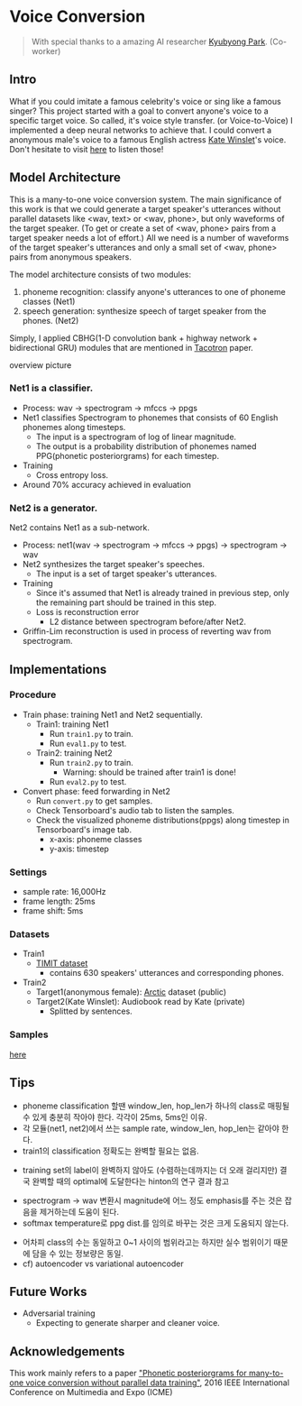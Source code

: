 # Voice Conversion
> With special thanks to a amazing AI researcher [Kyubyong Park](https://github.com/Kyubyong). (Co-worker)
## Intro

What if you could imitate a famous celebrity's voice or sing like a famous singer?
This project started with a goal to convert anyone's voice to a specific target voice.
So called, it's voice style transfer. (or Voice-to-Voice)
I implemented a deep neural networks to achieve that.
I could convert a anonymous male's voice to a famous English actress [Kate Winslet](https://en.wikipedia.org/wiki/Kate_Winslet)'s voice.
Don't hesitate to visit [here]() to listen those!

## Model Architecture
This is a many-to-one voice conversion system.
The main significance of this work is that we could generate a target speaker's utterances without parallel datasets like <wav, text> or <wav, phone>, but only waveforms of the target speaker.
(To get or create a set of <wav, phone> pairs from a target speaker needs a lot of effort.)
All we need is a number of waveforms of the target speaker's utterances and only a small set of <wav, phone> pairs from anonymous speakers.

The model architecture consists of two modules:
1. phoneme recognition: classify anyone's utterances to one of phoneme classes (Net1)
2. speech generation: synthesize speech of target speaker from the phones. (Net2)

Simply, I applied CBHG(1-D convolution bank + highway network + bidirectional GRU) modules that are mentioned in [Tacotron](https://arxiv.org/abs/1703.10135) paper.

overview picture

### Net1 is a classifier.
* Process: wav -> spectrogram -> mfccs -> ppgs
* Net1 classifies Spectrogram to phonemes that consists of 60 English phonemes along timesteps.
  * The input is a spectrogram of log of linear magnitude.
  * The output is a probability distribution of phonemes named PPG(phonetic posteriorgrams) for each timestep.
* Training
  * Cross entropy loss.
* Around 70% accuracy achieved in evaluation
### Net2 is a generator.
Net2 contains Net1 as a sub-network.
* Process: net1(wav -> spectrogram -> mfccs -> ppgs) -> spectrogram -> wav
* Net2 synthesizes the target speaker's speeches.
  * The input is a set of target speaker's utterances.
* Training
  * Since it's assumed that Net1 is already trained in previous step, only the remaining part should be trained in this step.
  * Loss is reconstruction error
    * L2 distance between spectrogram before/after Net2.
* Griffin-Lim reconstruction is used in process of reverting wav from spectrogram.
## Implementations
### Procedure
* Train phase: training Net1 and Net2 sequentially.
  * Train1: training Net1
    * Run `train1.py` to train.
    * Run `eval1.py` to test.
  * Train2: training Net2
    * Run `train2.py` to train.
      * Warning: should be trained after train1 is done!
    * Run `eval2.py` to test.
* Convert phase: feed forwarding in Net2
    * Run `convert.py` to get samples.
    * Check Tensorboard's audio tab to listen the samples.
    * Check the visualized phoneme distributions(ppgs) along timestep in Tensorboard's image tab.
      * x-axis: phoneme classes
      * y-axis: timestep

### Settings
* sample rate: 16,000Hz
* frame length: 25ms
* frame shift: 5ms

### Datasets
* Train1
  * [TIMIT dataset](https://catalog.ldc.upenn.edu/ldc93s1)
    * contains 630 speakers' utterances and corresponding phones.
* Train2
  * Target1(anonymous female): [Arctic](http://www.festvox.org/cmu_arctic/) dataset (public)
  * Target2(Kate Winslet): Audiobook read by Kate (private)
    * Splitted by sentences.

### Samples
[here]()

## Tips
* phoneme classification 할땐 window_len, hop_len가 하나의 class로 매핑될 수 있게 충분히 작아야 한다. 각각이 25ms, 5ms인 이유.
* 각 모듈(net1, net2)에서 쓰는 sample rate, window_len, hop_len는 같아야 한다.
* train1의 classification 정확도는 완벽할 필요는 없음.
 - training set의 label이 완벽하지 않아도 (수렴하는데까지는 더 오래 걸리지만) 결국 완벽할 때의 optimal에 도달한다는 hinton의 연구 결과 참고
* spectrogram -> wav 변환시 magnitude에 어느 정도 emphasis를 주는 것은 잡음을 제거하는데 도움이 된다.
* softmax temperature로 ppg dist.를 임의로 바꾸는 것은 크게 도움되지 않는다.
 - 어차피 class의 수는 동일하고 0~1 사이의 범위라고는 하지만 실수 범위이기 때문에 담을 수 있는 정보량은 동일.
 - cf) autoencoder vs variational autoencoder

## Future Works
* Adversarial training
  * Expecting to generate sharper and cleaner voice.


## Acknowledgements
This work mainly refers to a paper ["Phonetic posteriorgrams for many-to-one voice conversion without parallel data training"](https://www.researchgate.net/publication/307434911_Phonetic_posteriorgrams_for_many-to-one_voice_conversion_without_parallel_data_training), 2016 IEEE International Conference on Multimedia and Expo (ICME)